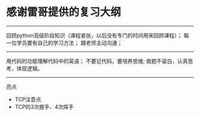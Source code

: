 # 感谢雷哥提供的复习大纲
---
回顾python高级阶段知识（课程紧张，以后没有专门的时间用来回顾课程）；
每一位学员要有自己的学习方法；
跟老师主动沟通；

---
用代码的功能理解代码中的英语；
不要记代码，要培养思维;
做题不留白，认真思考，体现逻辑。

---

亮点
* TCP注意点
* TCP的3次握手、4次挥手